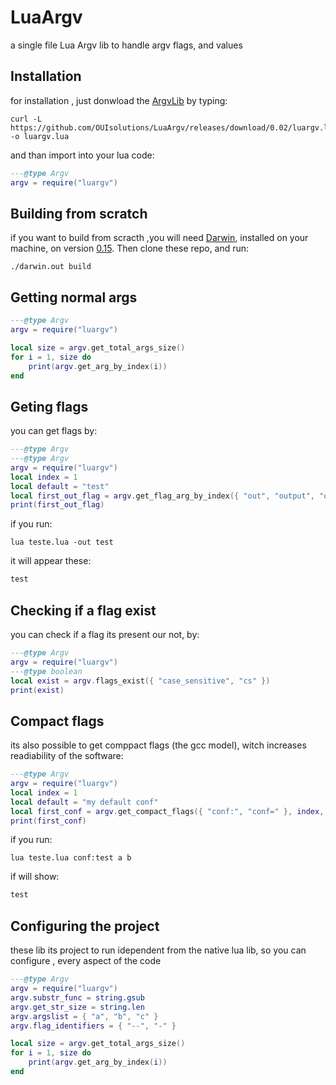 # LuaArgv
a single file Lua Argv lib to handle argv flags, and values

## Installation
for installation , just donwload the [ArgvLib](https://github.com/OUIsolutions/LuaArgv/releases/download/0.02/luargv.lua)
by typing:
```shell
curl -L https://github.com/OUIsolutions/LuaArgv/releases/download/0.02/luargv.lua -o luargv.lua
```
and than import into your lua code:
```lua
---@type Argv
argv = require("luargv")

```
## Building from scratch
if you want to build from scracth ,you will need [Darwin](https://github.com/OUIsolutions/Darwin),
installed on your machine, on version [0.15](https://github.com/OUIsolutions/Darwin/releases/tag/0.015).
Then clone these repo, and run:
```shell
./darwin.out build
```

## Getting  normal args
```lua
---@type Argv
argv = require("luargv")

local size = argv.get_total_args_size()
for i = 1, size do
    print(argv.get_arg_by_index(i))
end
```

## Geting flags
you can get flags by:
```lua
---@type Argv
---@type Argv
argv = require("luargv")
local index = 1
local default = "test"
local first_out_flag = argv.get_flag_arg_by_index({ "out", "output", "o" }, index, default)
print(first_out_flag)
```
if you run:
```shell
lua teste.lua -out test
```
it will appear these:
```txt
test
```

## Checking if a flag exist
you can check if a flag its present our not, by:
```lua
---@type Argv
argv = require("luargv")
---@type boolean
local exist = argv.flags_exist({ "case_sensitive", "cs" })
print(exist)
```

## Compact flags
its also possible to get comppact flags (the gcc model), witch increases
readiability of the software:

```lua
---@type Argv
argv = require("luargv")
local index = 1
local default = "my default conf"
local first_conf = argv.get_compact_flags({ "conf:", "conf=" }, index, default)
print(first_conf)
```
if you run:
```shell
lua teste.lua conf:test a b
```
if will show:
```txt
test
```
## Configuring the project
these lib its project to run idependent from the native lua lib, so you
can configure , every aspect of the code

```lua
---@type Argv
argv = require("luargv")
argv.substr_func = string.gsub
argv.get_str_size = string.len
argv.argslist = { "a", "b", "c" }
argv.flag_identifiers = { "--", "-" }

local size = argv.get_total_args_size()
for i = 1, size do
    print(argv.get_arg_by_index(i))
end

```
